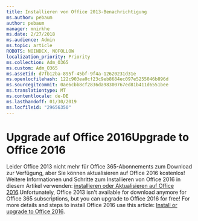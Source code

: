 ```yaml
---
title: Installieren von Office 2013-Benachrichtigung
ms.author: pebaum
author: pebaum
manager: mnirkhe
ms.date: 2/27/2018
ms.audience: Admin
ms.topic: article
ROBOTS: NOINDEX, NOFOLLOW
localization_priority: Priority
ms.collection: Adm_O365
ms.custom: Adm_O365
ms.assetid: d7fb12ba-895f-45bf-9f4a-12620231d31e
ms.openlocfilehash: 122c903ea0cf23c9eb8684ec097e5255046b896d
ms.sourcegitcommit: 0ae6cbb8cf2836da98300767ed81b411d6551bee
ms.translationtype: MT
ms.contentlocale: de-DE
ms.lasthandoff: 01/30/2019
ms.locfileid: "29656350"
---
```

# <a name="upgrade-to-office-2016"></a><span data-ttu-id="8c7c2-102">Upgrade auf Office 2016</span><span class="sxs-lookup"><span data-stu-id="8c7c2-102">Upgrade to Office 2016</span></span>

<span data-ttu-id="8c7c2-p101">Leider Office 2013 nicht mehr für Office 365-Abonnements zum Download zur Verfügung, aber Sie können aktualisieren auf Office 2016 kostenlos! Weitere Informationen und Schritte zum Installieren von Office 2016 in diesem Artikel verwenden: [installieren oder Aktualisieren auf Office 2016](https://support.office.com/article/https://support.office.com/article/Office-2013-is-no-longer-available-for-installation-with-an-Office-365-subscription-de68fd95-553a-4c38-b1b5-e4205b96fc75.aspx).</span><span class="sxs-lookup"><span data-stu-id="8c7c2-p101">Unfortunately, Office 2013 isn't available for download anymore for Office 365 subscriptions, but you can upgrade to Office 2016 for free! For more details and steps to install Office 2016 use this article: [Install or upgrade to Office 2016](https://support.office.com/article/https://support.office.com/article/Office-2013-is-no-longer-available-for-installation-with-an-Office-365-subscription-de68fd95-553a-4c38-b1b5-e4205b96fc75.aspx).</span></span>
  

